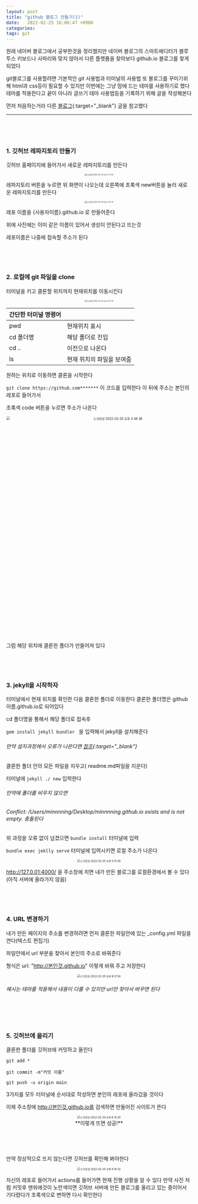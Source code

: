 ```yaml
---
layout: post
title: "github 블로그 만들기(1)"
date:   2022-02-25 16:06:47 +0900
categories:
tags: git
---
```


원래 네이버 블로그에서 공부한것을 정리했지만 네이버 블로그의 스마트에디터가 블루투스 키보드나 사파리와 맞지 않아서 다른 플랫폼을 찾아보다 github.io 블로그를 찾게 되었다

git블로그를 사용할려면 기본적인 git 사용법과 터미널의 사용법 또 블로그를 꾸미기위해 html과 css등이 필요할 수 있지만 이번에는 그냥 맘에 드는 테마를 사용하기로 했다 테마를 적용한다고 끝이 아니라 글쓰기 테마 사용법등을 기록하기 위해 글을 작성해본다

먼저 처음하는거라 다른 [블로그](https://zeddios.tistory.com/1222){:target="_blank"} 글을 참고했다 

---

&nbsp;

&nbsp;

### 1. 깃허브 레파지토리 만들기

깃허브 홈페이지에 들어가서 새로운 레파지토리를 만든다

<center><img alt="스크린샷 2022-02-25 오후 4 31 29" src="https://user-images.githubusercontent.com/80758613/155680099-eeae1b73-cdfe-4c83-b2fc-7b51b9775ec7.png" style="zoom:33%;"></center>

레파지토리 버튼을 누르면 위 화면이 나오는데 오른쪽에 초록색 new버튼을 눌러 새로운 레파지토리를 만든다

<center><img alt="스크린샷 2022-02-25 오후 4 33 41" src="https://user-images.githubusercontent.com/80758613/155680842-e956d4dc-7d89-459a-8a23-8564fbef84e7.png" style="zoom:33%;"></center>

레포 이름을 {사용자이름}.github.io 로 만들어준다

위에 사진에는 이미 같은 이름이 있어서 생성이 안된다고 뜨는것

레포이름은 나중에 접속할 주소가 된다

&nbsp;

&nbsp;

### 2. 로컬에 git 파일을 clone

터미널을 키고 클론할 위치까지 현재위치를 이동시킨다

<center><img alt="스크린샷 2022-02-25 오후 4 41 34" src="https://user-images.githubusercontent.com/80758613/155680984-d0410306-667a-471f-9bea-1ece0de7da5b.png" style="zoom:33%;"></center>

| 간단한 터미널 명령어 |                           |
| -------------------- | ------------------------- |
| pwd                  | 현재위치 표시             |
| cd 폴더명            | 해당 폴더로 진입          |
| cd ..                | 이전으로 나온다           |
| ls                   | 현재 위치의 파일을 보여줌 |

원하는 위치로 이동하면 클론을 시작한다

`git clone https://github.com*******` 이 코드를 입력한다 이 뒤에 주소는 본인의 레포로 들어가서 

초록색 code 버튼을 누르면 주소가 나온다

<center><img width="994" alt="스크린샷 2022-02-25 오후 4 48 38" src="https://user-images.githubusercontent.com/80758613/155681338-0b1940cf-012d-48d0-9f30-89cb128f80ac.png" style="zoom:60%;"></center>

그럼 해당 위치에 클론한 폴더가 만들어져 있다

&nbsp;

&nbsp;

### 3. jekyll을 시작하자

터미널에서 현재 위치를 확인한 다음 클론한 폴더로 이동한다 클론한 폴더명은 github이름.github.io로 되어있다

cd 폴더명을 통해서 해당 폴더로 접속후 

`gem install jekyll bundler ` 을 입력해서 jekyll을 설치해준다

###### 만약 설치과정에서 오류가 나온다면 [참조](https://unluckyjung.github.io/develop-setting/2021/01/20/Mac-Jekyll-Setting/){:target="_blank"}

클론한 폴더 안의 모든 파일을 지우고( readme.md파일을 지운다) 

터미널에 `jekyll ./ new` 입력한다 

###### 만약에 폴더를 비우지 않으면 

###### Conflict: /Users/minnnning/Desktop/minnnning.github.io exists and is not empty. 충돌된다



위 과정을 오류 없이 넘겼으면 `bundle install` 터미널에 입력

`bundle exec jeklly serve` 터미널에 입력시키면 로컬 주소가 나온다

<center>
<img alt="스크린샷 2022-02-25 오후 5 51 48" src="https://user-images.githubusercontent.com/80758613/155685267-bab47e74-e41d-45db-aa12-43b64fd491f9.png" style="zoom:50%;">
</center>

http://127.0.01:4000/ 을 주소창에 치면 내가 만든 블로그를 로컬환경에서 볼 수 있다 (아직 서버에 올라가지 않음)

&nbsp;

&nbsp;

### 4. URL 변경하기

내가 만든 페이지의 주소를 변경하려면 먼저 클론한 파일안에 있는 _config.yml 파일을 연다(텍스트 편집기)

파일안에서 url 부분을 찾아서 본인의 주소로 바꿔준다

형식은 url: "http://본인것.github.io" 이렇게 바꿔 주고 저장한다

<center><img alt="스크린샷 2022-02-25 오후 6 01 54" src="https://user-images.githubusercontent.com/80758613/155686451-77e9d9c4-8d8a-44c4-ba0a-94fbab56cf22.png" style="zoom:50%;"></center>

###### 예시는 테마를 적용해서 내용이 다를 수 있지만 url만 찾아서 바꾸면 된다

&nbsp;

&nbsp;

### 5. 깃허브에 올리기

클론한 폴더를 깃허브에 커밋하고 올린다

`git add *`

`git commit -m"커밋 이름"`

`git push -u origin main `

3가지를 모두 터미널에 순서대로 작성하면 본인의 레포에 올라갔을 것이다

이제 주소창에 http://본인것.github.io를 검색하면 만들어진 사이트가 뜬다

<center>
<img alt="스크린샷 2022-02-25 오후 6 14 20" src="https://user-images.githubusercontent.com/80758613/155688389-aaedbbf7-7e90-4a8f-af9a-a93d3d03a0a6.png" style="zoom:50%;">
</center>

<center>**이렇게 뜨면 성공!**</center>

&nbsp;

&nbsp;

만약 정상적으로 뜨지 않는다면 깃허브를 확인해 봐야한다

<center>
<img alt="스크린샷 2022-02-25 오후 6 16 32" src="https://user-images.githubusercontent.com/80758613/155691388-0b724ea7-fb1e-4f34-bc36-fe117dc63f9b.png" style="zoom:50%;">
</center>

자신의 레포로 들어가서 actions를 들어가면 현재 진행 상황을 알 수 있다 만약 사진 처럼 커밋후 맨위에것이 노란색이면 깃허브 서버에 만든 블로그를 올리고 있는 중이어서 기다렸다가 초록색으로 변하면 다시 확인한다

